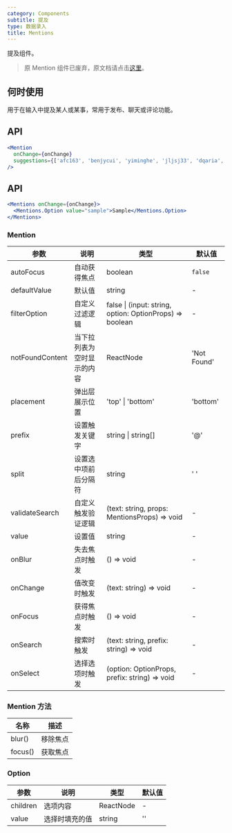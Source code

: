 ```yaml
---
category: Components
subtitle: 提及
type: 数据录入
title: Mentions
---
```


提及组件。

> 原 Mention 组件已废弃，原文档请点击[这里](/components/mention)。

## 何时使用

用于在输入中提及某人或某事，常用于发布、聊天或评论功能。

## API

```jsx
<Mention
  onChange={onChange}
  suggestions={['afc163', 'benjycui', 'yiminghe', 'jljsj33', 'dqaria', 'RaoHai']}
/>
```

## API

```jsx
<Mentions onChange={onChange}>
  <Mentions.Option value="sample">Sample</Mentions.Option>
</Mentions>
```

### Mention

| 参数 | 说明 | 类型 | 默认值 |
| --- | --- | --- | --- |
| autoFocus | 自动获得焦点 | boolean | `false` |
| defaultValue | 默认值 | string | - |
| filterOption | 自定义过滤逻辑 | false \| (input: string, option: OptionProps) => boolean | - |
| notFoundContent | 当下拉列表为空时显示的内容 | ReactNode | 'Not Found' |
| placement | 弹出层展示位置 | 'top' \| 'bottom' | 'bottom' |
| prefix | 设置触发关键字 | string \| string\[] | '@' |
| split | 设置选中项前后分隔符 | string | ' ' |
| validateSearch | 自定义触发验证逻辑 | (text: string, props: MentionsProps) => void | - |
| value | 设置值 | string | - |
| onBlur | 失去焦点时触发 | () => void | - |
| onChange | 值改变时触发 | (text: string) => void | - |
| onFocus | 获得焦点时触发 | () => void | - |
| onSearch | 搜索时触发 | (text: string, prefix: string) => void | - |
| onSelect | 选择选项时触发 | (option: OptionProps, prefix: string) => void | - |

### Mention 方法

| 名称    | 描述     |
| ------- | -------- |
| blur()  | 移除焦点 |
| focus() | 获取焦点 |

### Option

| 参数     | 说明           | 类型      | 默认值 |
| -------- | -------------- | --------- | ------ |
| children | 选项内容       | ReactNode | -      |
| value    | 选择时填充的值 | string    | ''     |
